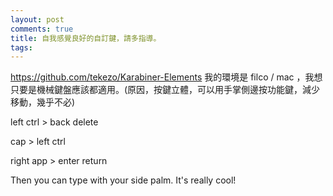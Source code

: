 ```yaml
---
layout: post
comments: true
title: 自我感覺良好的自訂鍵，請多指導。
tags: 
---
```

<https://github.com/tekezo/Karabiner-Elements>
我的環境是 filco / mac ，我想只要是機械鍵盤應該都適用。(原因，按鍵立體，可以用手掌側邊按功能鍵，減少移動，幾乎不必)

left ctrl > back delete

cap > left ctrl

right app > enter return

Then you can type with your side palm.
It's really cool!


